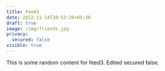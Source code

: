 ```yaml
---
title: Feed3
date: 2022-11-14T10:53:29+05:30
draft: true
image: /img/friends.jpg
privacy:
  secured: false
visible: true
---
```



This is some random content for feed3.
Edited secured false.